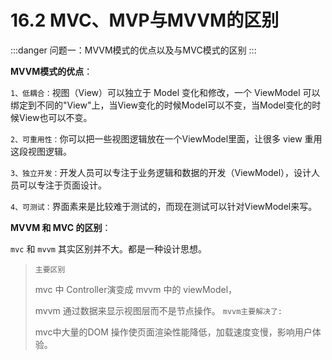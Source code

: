 # 16.2 MVC、MVP与MVVM的区别

:::danger 问题一：MVVM模式的优点以及与MVC模式的区别
:::

**MVVM模式的优点**：

`1、低耦合：`视图（View）可以独立于 Model 变化和修改，一个 ViewModel 可以绑定到不同的"View"上，当View变化的时候Model可以不变，当Model变化的时候View也可以不变。

`2、可重用性：`你可以把一些视图逻辑放在一个ViewModel里面，让很多 view 重用这段视图逻辑。

`3、独立开发：`开发人员可以专注于业务逻辑和数据的开发（ViewModel），设计人员可以专注于页面设计。

`4、可测试：`界面素来是比较难于测试的，而现在测试可以针对ViewModel来写。

**MVVM 和 MVC 的区别**：

`mvc` 和 `mvvm` 其实区别并不大。都是一种设计思想。

>`主要区别`
>
>mvc 中 Controller演变成 mvvm 中的 viewModel，
>
>mvvm 通过数据来显示视图层而不是节点操作。
>`mvvm主要解决了:`
>
>mvc中大量的DOM 操作使页面渲染性能降低，加载速度变慢，影响用户体验。